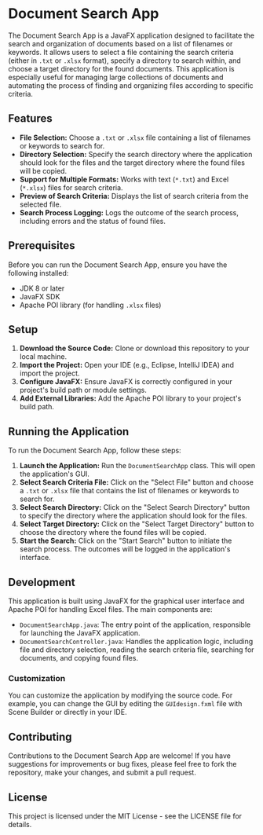 # Document Search App

The Document Search App is a JavaFX application designed to facilitate the search and organization of documents based on a list of filenames or keywords. It allows users to select a file containing the search criteria (either in `.txt` or `.xlsx` format), specify a directory to search within, and choose a target directory for the found documents. This application is especially useful for managing large collections of documents and automating the process of finding and organizing files according to specific criteria.

## Features

- **File Selection:** Choose a `.txt` or `.xlsx` file containing a list of filenames or keywords to search for.
- **Directory Selection:** Specify the search directory where the application should look for the files and the target directory where the found files will be copied.
- **Support for Multiple Formats:** Works with text (`*.txt`) and Excel (`*.xlsx`) files for search criteria.
- **Preview of Search Criteria:** Displays the list of search criteria from the selected file.
- **Search Process Logging:** Logs the outcome of the search process, including errors and the status of found files.

## Prerequisites

Before you can run the Document Search App, ensure you have the following installed:
- JDK 8 or later
- JavaFX SDK
- Apache POI library (for handling `.xlsx` files)

## Setup

1. **Download the Source Code:** Clone or download this repository to your local machine.
2. **Import the Project:** Open your IDE (e.g., Eclipse, IntelliJ IDEA) and import the project.
3. **Configure JavaFX:** Ensure JavaFX is correctly configured in your project's build path or module settings.
4. **Add External Libraries:** Add the Apache POI library to your project's build path.

## Running the Application

To run the Document Search App, follow these steps:

1. **Launch the Application:** Run the `DocumentSearchApp` class. This will open the application's GUI.
2. **Select Search Criteria File:** Click on the "Select File" button and choose a `.txt` or `.xlsx` file that contains the list of filenames or keywords to search for.
3. **Select Search Directory:** Click on the "Select Search Directory" button to specify the directory where the application should look for the files.
4. **Select Target Directory:** Click on the "Select Target Directory" button to choose the directory where the found files will be copied.
5. **Start the Search:** Click on the "Start Search" button to initiate the search process. The outcomes will be logged in the application's interface.

## Development

This application is built using JavaFX for the graphical user interface and Apache POI for handling Excel files. The main components are:

- `DocumentSearchApp.java`: The entry point of the application, responsible for launching the JavaFX application.
- `DocumentSearchController.java`: Handles the application logic, including file and directory selection, reading the search criteria file, searching for documents, and copying found files.

### Customization

You can customize the application by modifying the source code. For example, you can change the GUI by editing the `GUIdesign.fxml` file with Scene Builder or directly in your IDE.

## Contributing

Contributions to the Document Search App are welcome! If you have suggestions for improvements or bug fixes, please feel free to fork the repository, make your changes, and submit a pull request.

## License

This project is licensed under the MIT License - see the LICENSE file for details.
